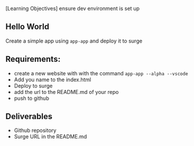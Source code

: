 [Learning Objectives] ensure dev environment is set up


## Hello World

Create a simple app using `app-app` and deploy it to surge


## Requirements:

- create a new website with with the command `app-app --alpha --vscode`
- Add you name to the index.html
- Deploy to surge
- add the url to the README.md of your repo
- push to github


## Deliverables

- Github repository
- Surge URL in the README.md


